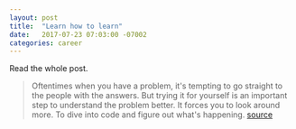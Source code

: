 ```yaml
---
layout: post
title:  "Learn how to learn"
date:   2017-07-23 07:03:00 -07002
categories: career
---
```


Read the whole post.

>Oftentimes when you have a problem, it's tempting to go straight to the people with the answers. But trying it for yourself is an important step to understand the problem better. It forces you to look around more. To dive into code and figure out what's happening. [source](http://thejameskyle.com/learning-how-to-learn.html)
